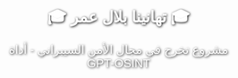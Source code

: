 <!DOCTYPE html>
<html lang="ar" dir="rtl">
<head>
  <meta charset="UTF-8" />
  <meta name="viewport" content="width=device-width, initial-scale=1.0" />
  <title>مشروع تخرج: بلال عمر</title>
  <style>
    body {
      margin: 0;
      padding: 0;
      background-image: url('https://i.imgur.com/EUZcoVf.jpg'); /* صورة الأمن السيبراني */
      background-size: cover;
      background-position: center;
      height: 100vh;
      font-family: 'Arial', sans-serif;
      color: white;
      text-shadow: 1px 1px 4px #000;
      display: flex;
      flex-direction: column;
      align-items: center;
      justify-content: center;
    }

    h1 {
      font-size: 3em;
      margin-bottom: 0.3em;
      color: #00ffff;
    }

    p {
      font-size: 1.5em;
      margin: 0;
      max-width: 80%;
      text-align: center;
    }
  </style>
</head>
<body>
  <h1>🎓 تهانينا بلال عمر 🎓</h1>
  <p>مشروع تخرج في مجال الأمن السيبراني - أداة GPT-OSINT</p>
</body>
</html> 
